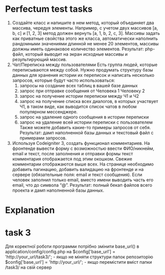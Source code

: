 # Perfectum test tasks

1) Создайте класс и напишите в нем метод, который объединяет два массива, чередуя
элементы. Например, с учетом двух массивов [a, b, c] и [1, 2, 3] метод должен вернуть
[a, 1, b, 2, c, 3]. Массивы задать как приватные свойства этого же класса,
автоматически наполнить рандомными значениями длинной не менее 20 элементов,
массивы должны иметь одинаковое количество элементов.
Результат: php-файл, который выводит на экран исходные массивы и результирующий
массив.
2) Чат/Переписка между пользователями
Есть группа людей, которые переписываются между собой. Нужно продумать
структуру базы данных для хранения истории их переписок и написать несколько
запросов, которые будут часто использоваться:
    1. запросы на создание всех таблиц в вашей базе данных
    2. запрос при отправке сообщения от Человека 1 Человеку 2
    3. запрос на получение истории переписки между Ч1 и Ч2
    4. запрос на получение списка всех диалогов, в которых участвует Ч1, в таком
    виде, как выводится список чатов в любом популярном мессенджере.
    5. запрос на удаление одного сообщения в истории переписки
    6. запрос на удаление всей истории переписки с пользователем
    Также можете добавить какие-то примеры запросов от себя.
Результат: дамп наполненной базы данных и текстовый файл с примерами запросов.
3) Используя Codeigniter 3, создать функционал комментариев.
На фронтенде вывести форму с возможностью ввести ФИО/никнейм, email и текст,
после заполнения и отправки формы текст комментария отображается под этим
окошком. Свежие комментарии отображаются выше всех. На странице необходимо
добавить пагинацию, добавить валидацию на фронтенде и на сервере (обязательные
поля: email и текст сообщения). Если человек заполнил только email, вместо имени
выводить часть его email, что до символа “@”.
Результат: полный бекап файлов всего проекта и дамп наполненной базы данных.

# Explanation
# task 3
  Для коректної роботи программи потрібно змінити base_url() в application/config/config.php на
  $config['base_url'] = 'http://your_url/task3/'; - якщо не міняти структури папок репозиторію
  $config['base_url'] = 'http://your_url/';       - якщо перемістити вміст папки /task3/ на свій сервер
  
